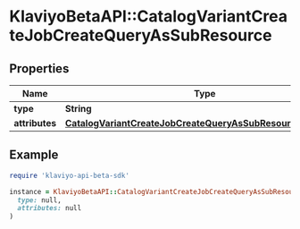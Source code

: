 # KlaviyoBetaAPI::CatalogVariantCreateJobCreateQueryAsSubResource

## Properties

| Name | Type | Description | Notes |
| ---- | ---- | ----------- | ----- |
| **type** | **String** |  |  |
| **attributes** | [**CatalogVariantCreateJobCreateQueryAsSubResourceAttributes**](CatalogVariantCreateJobCreateQueryAsSubResourceAttributes.md) |  |  |

## Example

```ruby
require 'klaviyo-api-beta-sdk'

instance = KlaviyoBetaAPI::CatalogVariantCreateJobCreateQueryAsSubResource.new(
  type: null,
  attributes: null
)
```


